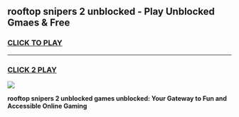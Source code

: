 
## rooftop snipers 2 unblocked - Play Unblocked Gmaes & Free
<h3>
<a href="https://news.freeplayer.one?title=rooftop_snipers_2_unblocked&ref=16F">CLICK TO PLAY</a></h3>
<hr>

<h3>
<a href="https://news.freeplayer.one?title=rooftop_snipers_2_unblocked&ref=16F">CLICK 2 PLAY</a>
  
</h3>

<a href="https://news.freeplayer.one?title=rooftop_snipers_2_unblocked&ref=16F/"><img src="https://clearcache.store/games.png"></a>


**rooftop snipers 2 unblocked games unblocked: Your Gateway to Fun and Accessible Online Gaming**
